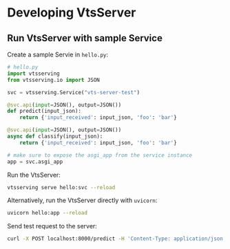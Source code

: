 # Developing VtsServer 


## Run VtsServer with sample Service
Create a sample Servie in `hello.py`:

```python
# hello.py
import vtsserving
from vtsserving.io import JSON

svc = vtsserving.Service("vts-server-test")

@svc.api(input=JSON(), output=JSON())
def predict(input_json):
    return {'input_received': input_json, 'foo': 'bar'}

@svc.api(input=JSON(), output=JSON())
async def classify(input_json):
    return {'input_received': input_json, 'foo': 'bar'}

# make sure to expose the asgi_app from the service instance
app = svc.asgi_app
```

Run the VtsServer:
```bash
vtsserving serve hello:svc --reload
```

Alternatively, run the VtsServer directly with `uvicorn`:
```bash
uvicorn hello:app --reload
```

Send test request to the server:
```bash
curl -X POST localhost:8000/predict -H 'Content-Type: application/json' -d '{"abc": 123}'
```